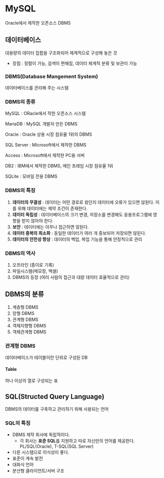 # MySQL

Oracle에서 제작한 오픈소스 DBMS

## 데이터베이스

대용량의 데이터 집합을 구조화되어 체계적으로 구성해 놓은 것

- 장점 : 정렬이 가능, 검색이 편해짐,  데이터 체계적 분류 및 보관이 가능

###  DBMS(Database Mangement System) 

데이터베이스를 관리해 주는 시스템



### DBMS의 종류

MySQL : ORacle에서 작한 오픈소스 시스템

MariaDB : MySQL 개발자 만든 DBMS

Oracle : Oracle 상용 시장 점유율 1위의 DBMS

SQL Server : Microsoft에서 제작한 DBMS

Access : Microsoft에서 제작한 PC용 서버

DB2 : IBM에서 제작한 DBMS, 메인 프레임 시장 점유율 1위

SQLite : 모바일 전용 DBMS



### DBMS의 특징

1. **데이터의 무결성** : 데이터는 어떤 경로로 왔던지 데이터에 오류가 있으면 않된다. 이를 위해 데이터에는 제약 조건이 존재한다. 
2. **데이터 독립성** : 데이터베이스의 크기 변경, 저장소를 변경해도 응용프로그램에 영향을 받지 않아야 한다.
3. **보안** : 데이터에는 아무나 접근하면 않된다.
4. **데이터 중복의 최소화** : 동일한 데이터가 여러 개 중보되어 저장되면 않된다.
5. **데이터의 안전성 향상** : 데이터의 백업, 복업 기능을 통해 안정적으로 관리



### DBMS의 역사

1. 오프라인 (종이로 기록)
2. 파일시스템(메모장, 엑셀)
3. DBMS의 등장 (여러 사람의 접근과 대량 데이터 효율적으로 관리)



## DBMS의 분류

1. 계층형 DBMS
2. 망형 DBMS
3. 관계형 DBMS
4. 객체지향형 DBMS
5. 객체관계형 DBMS



### 관계형 DBMS

데이터베이스가 테이블이란 단위로 구성된 DB

#### Table

하나 이상의 열로 구성되는 표



## SQL(Structed Query Language) 

DBMS의 데이터를 구축하고 관리하기 위해 사용되는 언어



### SQL의 특징

- DBMS 제작 회사에 독립적이다.
  - 각 회사는 **표준 SQL**를 지원하고 따로 자신만의 언어를 제공한다. PL/SQL(Oracle), T-SQL(SQL Server)
- 다른 시스템으로 이식성이 좋다. 
- 표준이 계속 발전
- 대화식 언어
- 분산형 클라이언트/서버 구조
